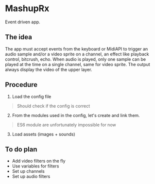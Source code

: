 # MashupRx

Event driven app.

## The idea

The app must accept events from the keyboard or MidiAPI to trigger an audio sample and/or a video sprite on a channel, an effect like playback control, bitcrush, echo.
When audio is played, only one sample can be played at the time on a single channel, same for video sprite. The output always display the video of the upper layer.

## Procedure

1. Load the config file
> Should check if the config is correct

2. From the modules used in the config, let's create and link them.
> ES6 module are unfortunately impossible for now

3. Load assets (images + sounds)


## To do plan

- Add video filters on the fly
- Use variables for filters
- Set up channels
- Set up audio filters
